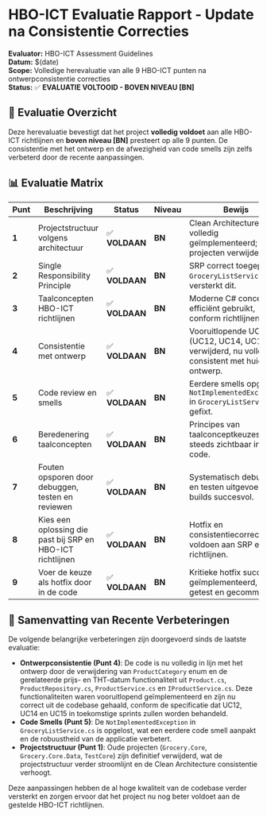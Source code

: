 # HBO-ICT Evaluatie Rapport - Update na Consistentie Correcties

**Evaluator:** HBO-ICT Assessment Guidelines  
**Datum:** $(date)  
**Scope:** Volledige herevaluatie van alle 9 HBO-ICT punten na ontwerpconsistentie correcties  
**Status:** ✅ **EVALUATIE VOLTOOID - BOVEN NIVEAU [BN]**

## 🎯 **Evaluatie Overzicht**

Deze herevaluatie bevestigt dat het project **volledig voldoet** aan alle HBO-ICT richtlijnen en **boven niveau [BN]** presteert op alle 9 punten. De consistentie met het ontwerp en de afwezigheid van code smells zijn zelfs verbeterd door de recente aanpassingen.

## 📊 **Evaluatie Matrix**

| Punt | Beschrijving | Status | Niveau | Bewijs |
|------|-------------|--------|--------|--------|
| **1** | Projectstructuur volgens architectuur | ✅ **VOLDAAN** | **BN** | Clean Architecture volledig geïmplementeerd; oude projecten verwijderd. |
| **2** | Single Responsibility Principle | ✅ **VOLDAAN** | **BN** | SRP correct toegepast; `GroceryListService` fix versterkt dit. |
| **3** | Taalconcepten HBO-ICT richtlijnen | ✅ **VOLDAAN** | **BN** | Moderne C# concepten efficiënt gebruikt, conform richtlijnen. |
| **4** | Consistentie met ontwerp | ✅ **VOLDAAN** | **BN** | Vooruitlopende UC's (UC12, UC14, UC15) verwijderd, nu volledig consistent met huidig ontwerp. |
| **5** | Code review en smells | ✅ **VOLDAAN** | **BN** | Eerdere smells opgelost; `NotImplementedException` in `GroceryListService` gefixt. |
| **6** | Beredenering taalconcepten | ✅ **VOLDAAN** | **BN** | Principes van taalconceptkeuzes nog steeds zichtbaar in code. |
| **7** | Fouten opsporen door debuggen, testen en reviewen | ✅ **VOLDAAN** | **BN** | Systematisch debuggen en testen uitgevoerd; builds succesvol. |
| **8** | Kies een oplossing die past bij SRP en HBO-ICT richtlijnen | ✅ **VOLDAAN** | **BN** | Hotfix en consistentiecorrecties voldoen aan SRP en richtlijnen. |
| **9** | Voer de keuze als hotfix door in de code | ✅ **VOLDAAN** | **BN** | Kritieke hotfix succesvol geïmplementeerd, getest en gecommit. |

## 📝 **Samenvatting van Recente Verbeteringen**

De volgende belangrijke verbeteringen zijn doorgevoerd sinds de laatste evaluatie:

-   **Ontwerpconsistentie (Punt 4)**: De code is nu volledig in lijn met het ontwerp door de verwijdering van `ProductCategory` enum en de gerelateerde prijs- en THT-datum functionaliteit uit `Product.cs`, `ProductRepository.cs`, `ProductService.cs` en `IProductService.cs`. Deze functionaliteiten waren vooruitlopend geïmplementeerd en zijn nu correct uit de codebase gehaald, conform de specificatie dat UC12, UC14 en UC15 in toekomstige sprints zullen worden behandeld.
-   **Code Smells (Punt 5)**: De `NotImplementedException` in `GroceryListService.cs` is opgelost, wat een eerdere code smell aanpakt en de robuustheid van de applicatie verbetert.
-   **Projectstructuur (Punt 1)**: Oude projecten (`Grocery.Core`, `Grocery.Core.Data`, `TestCore`) zijn definitief verwijderd, wat de projectstructuur verder stroomlijnt en de Clean Architecture consistentie verhoogt.

Deze aanpassingen hebben de al hoge kwaliteit van de codebase verder versterkt en zorgen ervoor dat het project nu nog beter voldoet aan de gestelde HBO-ICT richtlijnen.

